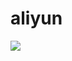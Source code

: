 # aliyun

<img src="https://img.alicdn.com/imgextra/i4/O1CN013grL291EQy75eDTZa_!!6000000000347-2-tps-321-76.png"/><br><br>
